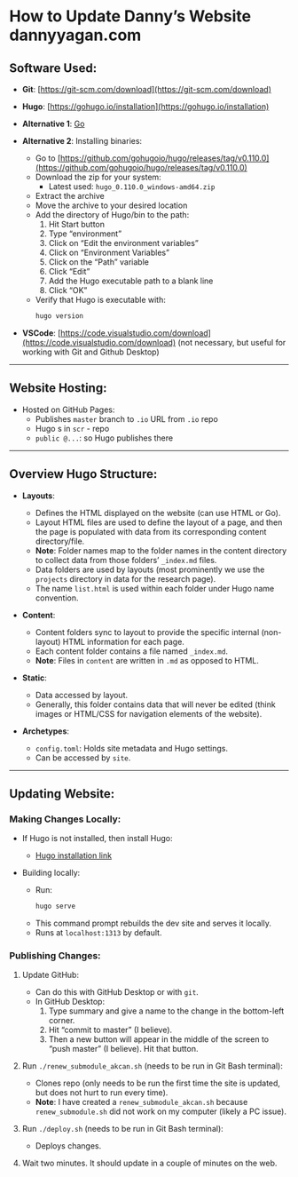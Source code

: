 # How to Update Danny’s Website dannyyagan.com

## Software Used:

- **Git**: [https://git-scm.com/download](https://git-scm.com/download)
- **Hugo**: [https://gohugo.io/installation](https://gohugo.io/installation)
- **Alternative 1**: [Go](https://go.dev/doc/install)
- **Alternative 2**: Installing binaries:
  - Go to [https://github.com/gohugoio/hugo/releases/tag/v0.110.0](https://github.com/gohugoio/hugo/releases/tag/v0.110.0)
  - Download the zip for your system:
    - Latest used: `hugo_0.110.0_windows-amd64.zip`
  - Extract the archive
  - Move the archive to your desired location
  - Add the directory of Hugo/bin to the path:
    1. Hit Start button
    2. Type “environment”
    3. Click on “Edit the environment variables”
    4. Click on “Environment Variables”
    5. Click on the “Path” variable
    6. Click “Edit”
    7. Add the Hugo executable path to a blank line
    8. Click “OK”
  - Verify that Hugo is executable with:
    ```bash
    hugo version
    ```

- **VSCode**: [https://code.visualstudio.com/download](https://code.visualstudio.com/download) (not necessary, but useful for working with Git and Github Desktop)

---

## Website Hosting:

- Hosted on GitHub Pages:
  - Publishes `master` branch to `.io` URL from `.io` repo
  - Hugo s in `scr` - repo
  - `public @...`: so Hugo publishes there

---

## Overview Hugo Structure:

- **Layouts**:
  - Defines the HTML displayed on the website (can use HTML or Go).
  - Layout HTML files are used to define the layout of a page, and then the page is populated with data from its corresponding content directory/file.
  - **Note**: Folder names map to the folder names in the content directory to collect data from those folders’ `_index.md` files.
  - Data folders are used by layouts (most prominently we use the `projects` directory in data for the research page).
  - The name `list.html` is used within each folder under Hugo name convention.

- **Content**:
  - Content folders sync to layout to provide the specific internal (non-layout) HTML information for each page.
  - Each content folder contains a file named `_index.md`.
  - **Note**: Files in `content` are written in `.md` as opposed to HTML.

- **Static**:
  - Data accessed by layout.
  - Generally, this folder contains data that will never be edited (think images or HTML/CSS for navigation elements of the website).

- **Archetypes**:
  - `config.toml`: Holds site metadata and Hugo settings.
  - Can be accessed by `site`.

---

## Updating Website:

### Making Changes Locally:

- If Hugo is not installed, then install Hugo:
  - [Hugo installation link](https://gohugo.io/installation/)

- Building locally:
  - Run:
    ```bash
    hugo serve
    ```
  - This command prompt rebuilds the dev site and serves it locally.
  - Runs at `localhost:1313` by default.

### Publishing Changes:

1. Update GitHub:
   - Can do this with GitHub Desktop or with `git`.
   - In GitHub Desktop:
     1. Type summary and give a name to the change in the bottom-left corner.
     2. Hit “commit to master” (I believe).
     3. Then a new button will appear in the middle of the screen to “push master” (I believe). Hit that button.

2. Run `./renew_submodule_akcan.sh` (needs to be run in Git Bash terminal):
   - Clones repo (only needs to be run the first time the site is updated, but does not hurt to run every time).
   - **Note**: I have created a `renew_submodule_akcan.sh` because `renew_submodule.sh` did not work on my computer (likely a PC issue).

3. Run `./deploy.sh` (needs to be run in Git Bash terminal):
   - Deploys changes.

4. Wait two minutes. It should update in a couple of minutes on the web.
